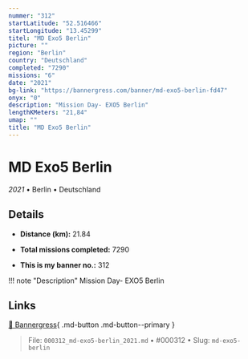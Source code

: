 ```yaml
---
nummer: "312"
startLatitude: "52.516466"
startLongitude: "13.45299"
titel: "MD Exo5 Berlin"
picture: ""
region: "Berlin"
country: "Deutschland"
completed: "7290"
missions: "6"
date: "2021"
bg-link: "https://bannergress.com/banner/md-exo5-berlin-fd47"
onyx: "0"
description: "Mission Day- EXO5 Berlin"
lengthKMeters: "21,84"
umap: ""
title: "MD Exo5 Berlin"
---
```

# MD Exo5 Berlin

*2021* • Berlin • Deutschland



## Details
- **Distance (km):** 21.84

- **Total missions completed:** 7290
- **This is my banner no.:** 312


!!! note "Description"
    Mission Day- EXO5 Berlin



## Links
[🔗 Bannergress](https://bannergress.com/banner/md-exo5-berlin-fd47){ .md-button .md-button--primary }



> File: `000312_md-exo5-berlin_2021.md` • #000312 • Slug: `md-exo5-berlin`
